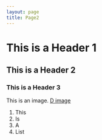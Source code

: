 ```yaml
---
layout: page
title: Page2
---
```


# This is a Header 1

## This is a Header 2

### This is a Header 3

This is an image.
[D image](https://media.githubusercontent.com/media/arlittr/junk4/gh-pages/assets/files/IDC%20Impossible%20D.jpeg)

1. This
2. Is
3. A
4. List
